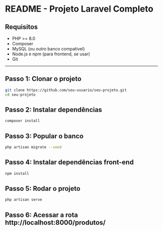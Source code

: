 # README - Projeto Laravel Completo

## Requisitos

- PHP >= 8.0
- Composer
- MySQL (ou outro banco compatível)
- Node.js e npm (para frontend, se usar)
- Git

---

## Passo 1: Clonar o projeto

```bash
git clone https://github.com/seu-usuario/seu-projeto.git
cd seu-projeto
```

## Passo 2: Instalar dependências

```bash
composer install
```

## Passo 3: Popular o banco

```bash
php artisan migrate --seed
```

## Passo 4: Instalar dependências front-end

```bash
npm install
```

## Passo 5: Rodar o projeto

```bash
php artisan serve
```

## Passo 6: Acessar a rota http://localhost:8000/produtos/